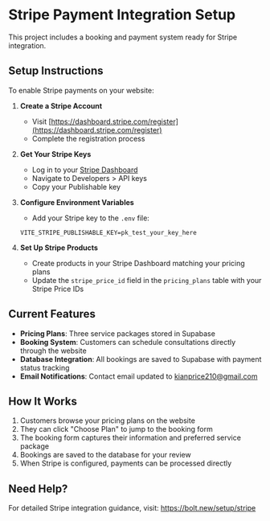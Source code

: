 # Stripe Payment Integration Setup

This project includes a booking and payment system ready for Stripe integration.

## Setup Instructions

To enable Stripe payments on your website:

1. **Create a Stripe Account**
   - Visit [https://dashboard.stripe.com/register](https://dashboard.stripe.com/register)
   - Complete the registration process

2. **Get Your Stripe Keys**
   - Log in to your [Stripe Dashboard](https://dashboard.stripe.com)
   - Navigate to Developers > API keys
   - Copy your Publishable key

3. **Configure Environment Variables**
   - Add your Stripe key to the `.env` file:
   ```
   VITE_STRIPE_PUBLISHABLE_KEY=pk_test_your_key_here
   ```

4. **Set Up Stripe Products**
   - Create products in your Stripe Dashboard matching your pricing plans
   - Update the `stripe_price_id` field in the `pricing_plans` table with your Stripe Price IDs

## Current Features

- **Pricing Plans**: Three service packages stored in Supabase
- **Booking System**: Customers can schedule consultations directly through the website
- **Database Integration**: All bookings are saved to Supabase with payment status tracking
- **Email Notifications**: Contact email updated to kianprice210@gmail.com

## How It Works

1. Customers browse your pricing plans on the website
2. They can click "Choose Plan" to jump to the booking form
3. The booking form captures their information and preferred service package
4. Bookings are saved to the database for your review
5. When Stripe is configured, payments can be processed directly

## Need Help?

For detailed Stripe integration guidance, visit: https://bolt.new/setup/stripe
